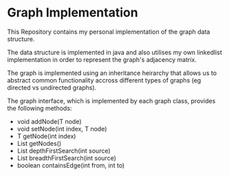 # Graph Implementation
This Repository contains my personal implementation of the graph data structure. 

The data structure is implemented in java and also utilises my own linkedlist implementation in order to represent the graph's adjacency matrix. 

The graph is implemented using an inheritance heirarchy that allows us to abstract common functionality accross different types of graphs (eg directed vs undirected graphs).

The graph interface, which is implemented by each graph class, provides the following methods:
* void addNode(T node)
* void setNode(int index, T node)
* T getNode(int index)
* List<T> getNodes()
* List<Integer> depthFirstSearch(int source)
* List<Integer> breadthFirstSearch(int source)
* boolean containsEdge(int from, int to)
